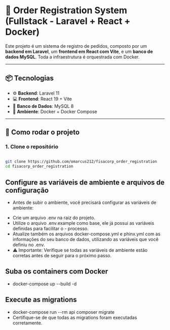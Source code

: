 # 🧾 Order Registration System (Fullstack - Laravel + React + Docker)

Este projeto é um sistema de registro de pedidos, composto por um **backend em Laravel**, um **frontend em React com Vite**, e um **banco de dados MySQL**. Toda a infraestrutura é orquestrada com Docker.

---

## 📦 Tecnologias

- ⚙️ **Backend**: Laravel 11
- 💻 **Frontend**: React 19 + Vite
- 🐬 **Banco de Dados**: MySQL 8
- 🐳 **Ambiente**: Docker + Docker Compose

---

## 🚀 Como rodar o projeto

### 1. Clone o repositório

```bash

git clone https://github.com/omarcus212/fisacorp_order_registration
cd fisacorp_order_registration

```
## Configure as variáveis de ambiente e arquivos de configuração

- Antes de subir o ambiente, você precisará configurar as variáveis de ambiente:

* Crie um arquivo .env na raiz do projeto.
* Utilize o arquivo .env.example como base, ele já possui as variáveis definidas para facilitar o - processo.
* Atualize também os arquivos docker-compose.yml e phinx.yml com as informações do seu banco de dados, utilizando as variáveis que você definiu no .env.
* ⚠️ Importante: Verifique se todas as variáveis de ambiente estão corretas antes de seguir para o próximo passo.

## Suba os containers com Docker

- docker-compose up --build -d

## Execute as migrations

- docker-compose run --rm api composer migrate
- Certifique-se de que todas as migrations foram executadas corretamente.
